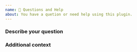 ```yaml
---
name: 🤔 Questions and Help
about: You have a quetion or need help using this plugin.
---
```


### Describe your question
<!-- A clear and concise description of what you need.
For example: How can I force the reader sdk collect signature all the time? -->

### Additional context
<!-- Add any other context about your question here. -->
